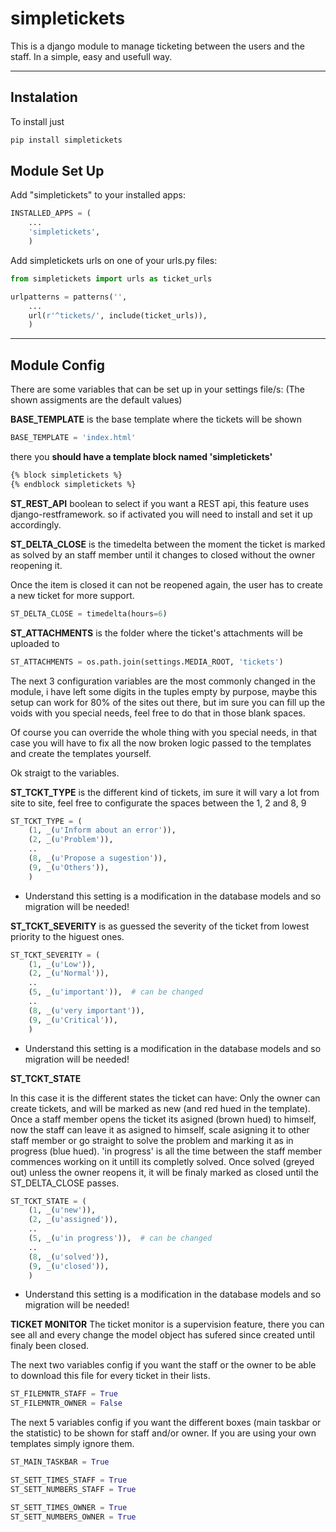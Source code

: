 # simpletickets

This is a django module to manage ticketing between the users and the staff.
In a simple, easy and usefull way.

---

## Instalation
To install just
```bash
pip install simpletickets
```

## Module Set Up

Add "simpletickets" to your installed apps:
```python
INSTALLED_APPS = (
    ...
    'simpletickets',
    )
```

Add simpletickets urls on one of your urls.py files:
```python
from simpletickets import urls as ticket_urls

urlpatterns = patterns('',
    ...
    url(r'^tickets/', include(ticket_urls)),
    )
```

- - -

## Module Config

There are some variables that can be set up in your settings file/s:
(The shown assigments are the default values)

**BASE_TEMPLATE** is the base template where the tickets will be shown

```python
BASE_TEMPLATE = 'index.html'
```

there you __should have a template block named 'simpletickets'__
```html
{% block simpletickets %}
{% endblock simpletickets %}
```

**ST_REST_API** boolean to select if you want a REST api, this feature uses django-restframework. so if activated you will need to install and set it up accordingly.

**ST_DELTA_CLOSE** is the timedelta between the moment the ticket is marked as solved by an staff member until it changes to closed without the owner reopening it.

Once the item is closed it can not be reopened again, the user has to create a new ticket for more support.

```python
ST_DELTA_CLOSE = timedelta(hours=6)
```

**ST_ATTACHMENTS** is the folder where the ticket's attachments will be uploaded to

```python
ST_ATTACHMENTS = os.path.join(settings.MEDIA_ROOT, 'tickets')
```

The next 3 configuration variables are the most commonly changed in the module, i have left some digits in the tuples empty by purpose, maybe this setup can work for 80% of the sites out there, but im sure you can fill up the voids with you special needs, feel free to do that in those blank spaces.

Of course you can override the whole thing with you special needs, in that case you will have to fix all the now broken logic passed to the templates and create the templates yourself.

Ok straigt to the variables.

**ST_TCKT_TYPE** is the different kind of tickets, im sure it will vary a lot from site to site, feel free to configurate the spaces between the 1, 2 and 8, 9

```python
ST_TCKT_TYPE = (
    (1, _(u'Inform about an error')),
    (2, _(u'Problem')),
    ..
    (8, _(u'Propose a sugestion')),
    (9, _(u'Others')),
    )
```
* Understand this setting is a modification in the database models and so migration will be needed!


**ST_TCKT_SEVERITY** is as guessed the severity of the ticket from lowest priority to the higuest ones.

```python
ST_TCKT_SEVERITY = (
    (1, _(u'Low')),
    (2, _(u'Normal')),
    ..
    (5, _(u'important')),  # can be changed
    ..
    (8, _(u'very important')),
    (9, _(u'Critical')),
    )
```
* Understand this setting is a modification in the database models and so migration will be needed!


**ST_TCKT_STATE**

In this case it is the different states the ticket can have:
Only the owner can create tickets, and will be marked as new (and red hued in the template).
Once a staff member opens the ticket its asigned (brown hued) to himself, now the staff can leave it as asigned to himself, scale asigning it to other staff member or go straight to solve the problem and marking it as in progress (blue hued).
'in progress' is all the time between the staff member commences working on it untill its completly solved.
Once solved (greyed out) unless the owner reopens it, it will be finaly marked as closed until the ST_DELTA_CLOSE passes.

```python
ST_TCKT_STATE = (
    (1, _(u'new')),
    (2, _(u'assigned')),
    ..
    (5, _(u'in progress')),  # can be changed
    ..
    (8, _(u'solved')),
    (9, _(u'closed')),
    )
```
* Understand this setting is a modification in the database models and so migration will be needed!

**TICKET MONITOR**
The ticket monitor is a supervision feature, there you can see all and every change the model object has sufered since created until finaly been closed.

The next two variables config if you want the staff or the owner to be able to download this file for every ticket in their lists.

```python
ST_FILEMNTR_STAFF = True
ST_FILEMNTR_OWNER = False
```

The next 5 variables config if you want the different boxes (main taskbar or the statistic) to be shown for staff and/or owner. If you are using your own templates simply ignore them.

```python
ST_MAIN_TASKBAR = True
```

```python
ST_SETT_TIMES_STAFF = True
ST_SETT_NUMBERS_STAFF = True
```

```python
ST_SETT_TIMES_OWNER = True
ST_SETT_NUMBERS_OWNER = True
```
